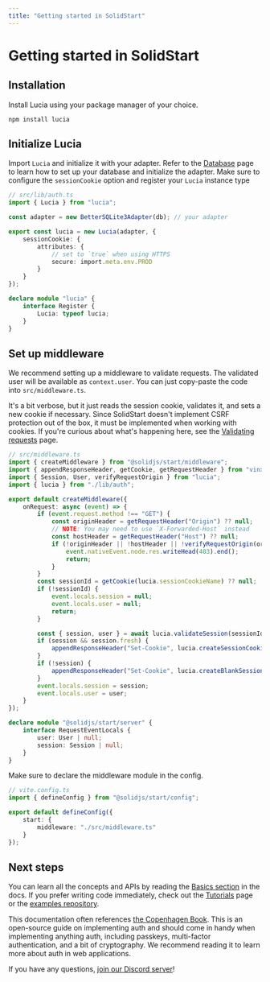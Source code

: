 ```yaml
---
title: "Getting started in SolidStart"
---
```


# Getting started in SolidStart

## Installation

Install Lucia using your package manager of your choice.

```
npm install lucia
```

## Initialize Lucia

Import `Lucia` and initialize it with your adapter. Refer to the [Database](/database) page to learn how to set up your database and initialize the adapter. Make sure to configure the `sessionCookie` option and register your `Lucia` instance type

```ts
// src/lib/auth.ts
import { Lucia } from "lucia";

const adapter = new BetterSQLite3Adapter(db); // your adapter

export const lucia = new Lucia(adapter, {
	sessionCookie: {
		attributes: {
			// set to `true` when using HTTPS
			secure: import.meta.env.PROD
		}
	}
});

declare module "lucia" {
	interface Register {
		Lucia: typeof lucia;
	}
}
```

## Set up middleware

We recommend setting up a middleware to validate requests. The validated user will be available as `context.user`. You can just copy-paste the code into `src/middleware.ts`.

It's a bit verbose, but it just reads the session cookie, validates it, and sets a new cookie if necessary. Since SolidStart doesn't implement CSRF protection out of the box, it must be implemented when working with cookies. If you're curious about what's happening here, see the [Validating requests](/guides/validate-session-cookies/solidstart) page.

```ts
// src/middleware.ts
import { createMiddleware } from "@solidjs/start/middleware";
import { appendResponseHeader, getCookie, getRequestHeader } from "vinxi/http";
import { Session, User, verifyRequestOrigin } from "lucia";
import { lucia } from "./lib/auth";

export default createMiddleware({
	onRequest: async (event) => {
		if (event.request.method !== "GET") {
			const originHeader = getRequestHeader("Origin") ?? null;
			// NOTE: You may need to use `X-Forwarded-Host` instead
			const hostHeader = getRequestHeader("Host") ?? null;
			if (!originHeader || !hostHeader || !verifyRequestOrigin(originHeader, [hostHeader])) {
				event.nativeEvent.node.res.writeHead(403).end();
				return;
			}
		}
		const sessionId = getCookie(lucia.sessionCookieName) ?? null;
		if (!sessionId) {
			event.locals.session = null;
			event.locals.user = null;
			return;
		}

		const { session, user } = await lucia.validateSession(sessionId);
		if (session && session.fresh) {
			appendResponseHeader("Set-Cookie", lucia.createSessionCookie(session.id).serialize());
		}
		if (!session) {
			appendResponseHeader("Set-Cookie", lucia.createBlankSessionCookie().serialize());
		}
		event.locals.session = session;
		event.locals.user = user;
	}
});

declare module "@solidjs/start/server" {
	interface RequestEventLocals {
		user: User | null;
		session: Session | null;
	}
}
```

Make sure to declare the middleware module in the config.

```ts
// vite.config.ts
import { defineConfig } from "@solidjs/start/config";

export default defineConfig({
	start: {
		middleware: "./src/middleware.ts"
	}
});
```

## Next steps

You can learn all the concepts and APIs by reading the [Basics section](/basics/sessions) in the docs. If you prefer writing code immediately, check out the [Tutorials](/tutorials) page or the [examples repository](https://github.com/lucia-auth/examples/tree/main).

This documentation often references [the Copenhagen Book](https://thecopenhagenbook.com). This is an open-source guide on implementing auth and should come in handy when implementing anything auth, including passkeys, multi-factor authentication, and a bit of cryptography. We recommend reading it to learn more about auth in web applications.

If you have any questions, [join our Discord server](https://discord.com/invite/PwrK3kpVR3)!
